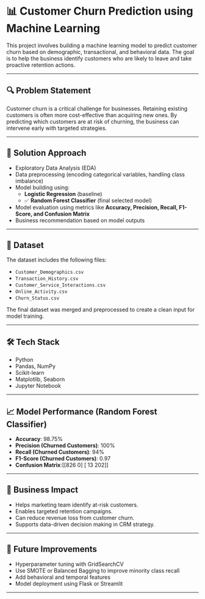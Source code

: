 # 📊 Customer Churn Prediction using Machine Learning

This project involves building a machine learning model to predict customer churn based on demographic, transactional, and behavioral data. The goal is to help the business identify customers who are likely to leave and take proactive retention actions.

---

## 🔍 Problem Statement

Customer churn is a critical challenge for businesses. Retaining existing customers is often more cost-effective than acquiring new ones. By predicting which customers are at risk of churning, the business can intervene early with targeted strategies.

---

## 🧠 Solution Approach

- Exploratory Data Analysis (EDA)
- Data preprocessing (encoding categorical variables, handling class imbalance)
- Model building using:
  - **Logistic Regression** (baseline)
  - ✅ **Random Forest Classifier** (final selected model)
- Model evaluation using metrics like **Accuracy, Precision, Recall, F1-Score, and Confusion Matrix**
- Business recommendation based on model outputs

---

## 📁 Dataset

The dataset includes the following files:

- `Customer_Demographics.csv`
- `Transaction_History.csv`
- `Customer_Service_Interactions.csv`
- `Online_Activity.csv`
- `Churn_Status.csv`

The final dataset was merged and preprocessed to create a clean input for model training.

---

## 🛠️ Tech Stack

- Python
- Pandas, NumPy
- Scikit-learn
- Matplotlib, Seaborn
- Jupyter Notebook

---

## 📈 Model Performance (Random Forest Classifier)

- **Accuracy**: 98.75%
- **Precision (Churned Customers)**: 100%
- **Recall (Churned Customers)**: 94%
- **F1-Score (Churned Customers)**: 0.97
- **Confusion Matrix**:[[826 0] [ 13 202]]
---

## 💼 Business Impact

- Helps marketing team identify at-risk customers.
- Enables targeted retention campaigns.
- Can reduce revenue loss from customer churn.
- Supports data-driven decision making in CRM strategy.

---

## 🚀 Future Improvements

- Hyperparameter tuning with GridSearchCV
- Use SMOTE or Balanced Bagging to improve minority class recall
- Add behavioral and temporal features
- Model deployment using Flask or Streamlit

---
